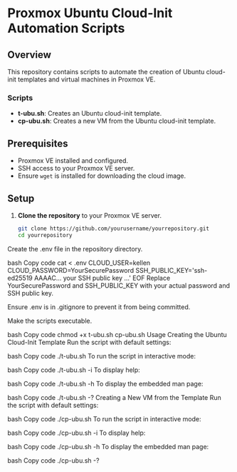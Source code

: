 # Proxmox Ubuntu Cloud-Init Automation Scripts

## Overview

This repository contains scripts to automate the creation of Ubuntu cloud-init templates and virtual machines in Proxmox VE.

### Scripts

- **t-ubu.sh**: Creates an Ubuntu cloud-init template.
- **cp-ubu.sh**: Creates a new VM from the Ubuntu cloud-init template.

## Prerequisites

- Proxmox VE installed and configured.
- SSH access to your Proxmox VE server.
- Ensure `wget` is installed for downloading the cloud image.

## Setup

1. **Clone the repository** to your Proxmox VE server.

   ```bash
   git clone https://github.com/yourusername/yourrepository.git
   cd yourrepository
Create the .env file in the repository directory.

bash
Copy code
cat <<EOF > .env
CLOUD_USER=kellen
CLOUD_PASSWORD=YourSecurePassword
SSH_PUBLIC_KEY='ssh-ed25519 AAAAC... your SSH public key ...'
EOF
Replace YourSecurePassword and SSH_PUBLIC_KEY with your actual password and SSH public key.

Ensure .env is in .gitignore to prevent it from being committed.

Make the scripts executable.

bash
Copy code
chmod +x t-ubu.sh cp-ubu.sh
Usage
Creating the Ubuntu Cloud-Init Template
Run the script with default settings:

bash
Copy code
./t-ubu.sh
To run the script in interactive mode:

bash
Copy code
./t-ubu.sh -i
To display help:

bash
Copy code
./t-ubu.sh -h
To display the embedded man page:

bash
Copy code
./t-ubu.sh -?
Creating a New VM from the Template
Run the script with default settings:

bash
Copy code
./cp-ubu.sh
To run the script in interactive mode:

bash
Copy code
./cp-ubu.sh -i
To display help:

bash
Copy code
./cp-ubu.sh -h
To display the embedded man page:

bash
Copy code
./cp-ubu.sh -?
